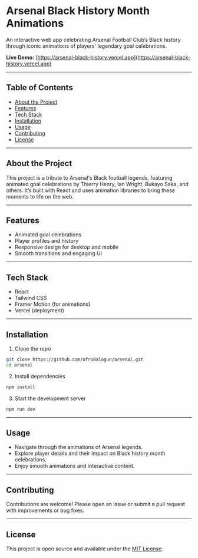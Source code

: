 

# Arsenal Black History Month Animations

An interactive web app celebrating Arsenal Football Club’s Black history through iconic animations of players' legendary goal celebrations.

**Live Demo:** [https://arsenal-black-history.vercel.app](https://arsenal-black-history.vercel.app)

---

## Table of Contents

* [About the Project](#about-the-project)
* [Features](#features)
* [Tech Stack](#tech-stack)
* [Installation](#installation)
* [Usage](#usage)
* [Contributing](#contributing)
* [License](#license)

---

## About the Project

This project is a tribute to Arsenal's Black football legends, featuring animated goal celebrations by Thierry Henry, Ian Wright, Bukayo Saka, and others. It’s built with React and uses animation libraries to bring these moments to life on the web.

---

## Features

* Animated goal celebrations
* Player profiles and history
* Responsive design for desktop and mobile
* Smooth transitions and engaging UI

---

## Tech Stack

* React
* Tailwind CSS
* Framer Motion (for animations)
* Vercel (deployment)

---

## Installation

1. Clone the repo

```bash
git clone https://github.com/afroBalogun/arsenal.git
cd arsenal
```

2. Install dependencies

```bash
npm install
```

3. Start the development server

```bash
npm run dev
```

---

## Usage

* Navigate through the animations of Arsenal legends.
* Explore player details and their impact on Black history month celebrations.
* Enjoy smooth animations and interactive content.

---

## Contributing

Contributions are welcome! Please open an issue or submit a pull request with improvements or bug fixes.

---

## License

This project is open source and available under the [MIT License](LICENSE).

